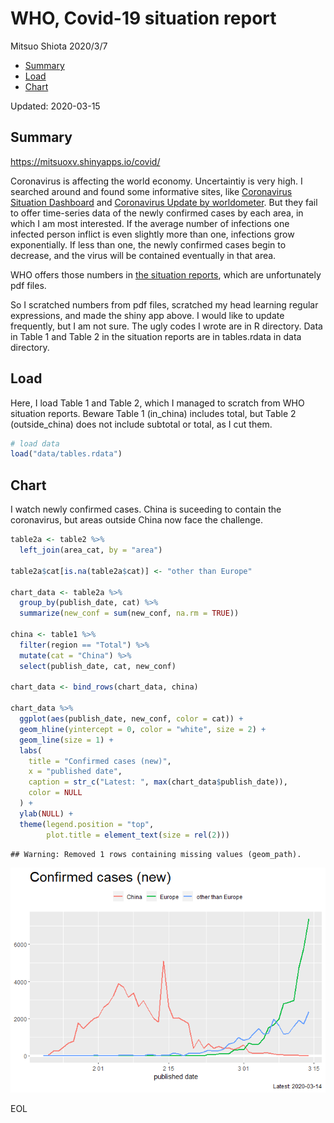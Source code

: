 WHO, Covid-19 situation report
================
Mitsuo Shiota
2020/3/7

  - [Summary](#summary)
  - [Load](#load)
  - [Chart](#chart)

Updated: 2020-03-15

## Summary

<https://mitsuoxv.shinyapps.io/covid/>

Coronavirus is affecting the world economy. Uncertaintiy is very high. I
searched around and found some informative sites, like [Coronavirus
Situation
Dashboard](https://who.maps.arcgis.com/apps/opsdashboard/index.html#/c88e37cfc43b4ed3baf977d77e4a0667)
and [Coronavirus Update by
worldometer](https://www.worldometers.info/coronavirus/). But they fail
to offer time-series data of the newly confirmed cases by each area, in
which I am most interested. If the average number of infections one
infected person inflict is even slightly more than one, infections grow
exponentially. If less than one, the newly confirmed cases begin to
decrease, and the virus will be contained eventually in that area.

WHO offers those numbers in [the situation
reports](https://www.who.int/emergencies/diseases/novel-coronavirus-2019/situation-reports/),
which are unfortunately pdf files.

So I scratched numbers from pdf files, scratched my head learning
regular expressions, and made the shiny app above. I would like to
update frequently, but I am not sure. The ugly codes I wrote are in R
directory. Data in Table 1 and Table 2 in the situation reports are in
tables.rdata in data directory.

## Load

Here, I load Table 1 and Table 2, which I managed to scratch from WHO
situation reports. Beware Table 1 (in\_china) includes total, but Table
2 (outside\_china) does not include subtotal or total, as I cut them.

``` r
# load data
load("data/tables.rdata")
```

## Chart

I watch newly confirmed cases. China is suceeding to contain the
coronavirus, but areas outside China now face the challenge.

``` r
table2a <- table2 %>% 
  left_join(area_cat, by = "area")

table2a$cat[is.na(table2a$cat)] <- "other than Europe"

chart_data <- table2a %>% 
  group_by(publish_date, cat) %>% 
  summarize(new_conf = sum(new_conf, na.rm = TRUE))

china <- table1 %>%
  filter(region == "Total") %>% 
  mutate(cat = "China") %>% 
  select(publish_date, cat, new_conf)

chart_data <- bind_rows(chart_data, china)

chart_data %>% 
  ggplot(aes(publish_date, new_conf, color = cat)) +
  geom_hline(yintercept = 0, color = "white", size = 2) +
  geom_line(size = 1) +
  labs(
    title = "Confirmed cases (new)",
    x = "published date",
    caption = str_c("Latest: ", max(chart_data$publish_date)),
    color = NULL
  ) +
  ylab(NULL) +
  theme(legend.position = "top",
        plot.title = element_text(size = rel(2)))
```

    ## Warning: Removed 1 rows containing missing values (geom_path).

![](README_files/figure-gfm/chart-1.png)<!-- -->

EOL
